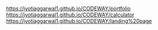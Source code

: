 https://jyotiaggarwal1.github.io/CODEWAY/portfolio
https://jyotiaggarwal1.github.io/CODEWAY/calculator
https://jyotiaggarwal1.github.io/CODEWAY/landing%20page

